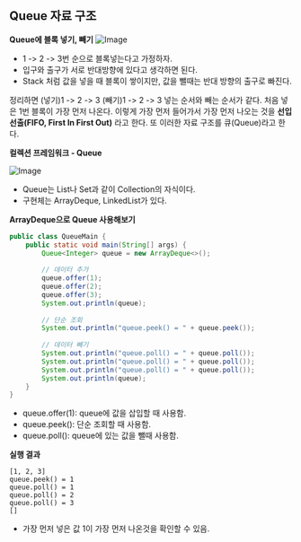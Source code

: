 ## Queue 자료 구조
**Queue에 블록 넣기, 빼기**
![Image](https://github.com/user-attachments/assets/861f637f-dc77-4ea4-9883-7744d31ca927)
- 1 -> 2 -> 3번 순으로 블록넣는다고 가정하자.
- 입구와 출구가 서로 반대방향에 있다고 생각하면 된다.
- Stack 처럼 값을 넣을 때 블록이 쌓이지만, 값을 뺄때는 반대 방향의 출구로 빠진다.

정리하면 (넣기)1 -> 2 -> 3  (빼기)1 -> 2 -> 3 넣는 순서와 빼는 순서가 같다. 처음 넣은 1번 블록이 가장 먼저 나온다. 이렇게 가장 먼저 들어가서 가장 먼저 나오는 것을 **선입 선출(FIFO, First In First Out)** 라고 한다. 또 이러한 자료 구조를 큐(Queue)라고 한다.

**컬렉션 프레임워크 - Queue**

![Image](https://github.com/user-attachments/assets/7c64c618-0bbe-4954-9c2a-ba5bd679dc96)
- Queue는 List나 Set과 같이 Collection의 자식이다.
- 구현체는 ArrayDeque, LinkedList가 있다.

**ArrayDeque으로 Queue 사용해보기**
~~~ java
public class QueueMain {  
    public static void main(String[] args) {  
        Queue<Integer> queue = new ArrayDeque<>();  
  
        // 데이터 추가  
        queue.offer(1);  
        queue.offer(2);  
        queue.offer(3);  
        System.out.println(queue);  
  
        // 단순 조회  
        System.out.println("queue.peek() = " + queue.peek());  
  
        // 데이터 빼기  
        System.out.println("queue.poll() = " + queue.poll());  
        System.out.println("queue.poll() = " + queue.poll());  
        System.out.println("queue.poll() = " + queue.poll());  
        System.out.println(queue);  
    }
}
~~~
- queue.offer(1): queue에 값을 삽입할 때 사용함.
- queue.peek(): 단순 조회할 때 사용함.
- queue.poll(): queue에 있는 값을 뺄때 사용함.

**실행 결과**
~~~
[1, 2, 3]
queue.peek() = 1
queue.poll() = 1
queue.poll() = 2
queue.poll() = 3
[]
~~~
- 가장 먼저 넣은 값 1이 가장 먼저 나온것을 확인할 수 있음.
